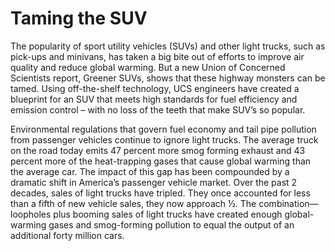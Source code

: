 # Taming the SUV
The popularity of sport utility vehicles (SUVs) and other light trucks, such as pick-ups and minivans, has taken a big bite out of efforts to improve air quality and reduce global warming. But a new Union of Concerned Scientists report, Greener SUVs, shows that these highway monsters can be tamed. Using off-the-shelf technology, UCS engineers have created a blueprint for an SUV that meets high standards for fuel efficiency and emission control – with no loss of the teeth that make SUV’s so popular.

Environmental regulations that govern fuel economy and tail pipe pollution from passenger vehicles continue to ignore light trucks. The average truck on the road today emits 47 percent more smog forming exhaust and 43 percent more of the heat-trapping gases that cause global warming than the average car. The impact of this gap
has been compounded by a dramatic shift in America’s passenger vehicle market. Over the past 2 decades, sales of light trucks have tripled. They once accounted for less than a fifth of new vehicle sales, they now approach 1⁄2. The combination—loopholes plus booming sales of light trucks have created enough global-warming gases and smog-forming pollution to equal the output of an additional forty million cars.